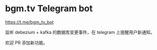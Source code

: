 # bgm.tv Telegram bot

https://t.me/bgm_tv_bot

监听 debezium + kafka 的数据库变更事件，在 telegram 上提醒用户新通知。

欢迎 PR 添加新功能。
